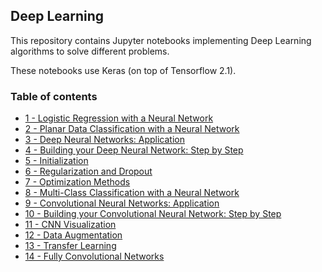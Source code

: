 ## Deep Learning

This repository contains Jupyter notebooks implementing Deep Learning algorithms to solve different problems. 

These notebooks use Keras (on top of Tensorflow 2.1). 

### Table of contents

* [1 - Logistic Regression with a Neural Network](https://github.com/bmarroc/deep-learning/blob/bdb5dc360bb574f585677830b37a944bcce1fb89/1/dl_1.ipynb)
* [2 - Planar Data Classification with a Neural Network](https://github.com/bmarroc/deep-learning/blob/bdb5dc360bb574f585677830b37a944bcce1fb89/2/dl_2.ipynb)
* [3 - Deep Neural Networks: Application](https://github.com/bmarroc/deep-learning/blob/bdb5dc360bb574f585677830b37a944bcce1fb89/3/dl_3.ipynb)
* [4 - Building your Deep Neural Network: Step by Step](https://github.com/bmarroc/deep-learning/blob/bdb5dc360bb574f585677830b37a944bcce1fb89/4/dl_4.ipynb)
* [5 - Initialization](https://github.com/bmarroc/deep-learning/blob/bdb5dc360bb574f585677830b37a944bcce1fb89/5/dl_5.ipynb)
* [6 - Regularization and Dropout](https://github.com/bmarroc/deep-learning/blob/bdb5dc360bb574f585677830b37a944bcce1fb89/6/dl_6.ipynb)
* [7 - Optimization Methods](https://github.com/bmarroc/deep-learning/blob/bdb5dc360bb574f585677830b37a944bcce1fb89/7/dl_7.ipynb)
* [8 - Multi-Class Classification with a Neural Network](https://github.com/bmarroc/deep-learning/blob/bdb5dc360bb574f585677830b37a944bcce1fb89/8/dl_8.ipynb)
* [9 - Convolutional Neural Networks: Application](https://github.com/bmarroc/deep-learning/blob/bdb5dc360bb574f585677830b37a944bcce1fb89/9/dl_9.ipynb)
* [10 - Building your Convolutional Neural Network: Step by Step](https://github.com/bmarroc/deep-learning/blob/bdb5dc360bb574f585677830b37a944bcce1fb89/10/dl_10.ipynb)
* [11 - CNN Visualization](https://github.com/bmarroc/deep-learning/blob/94fd30c396c41b726c4b6803b8b3f88b5a931646/11/dl_11.ipynb)
* [12 - Data Augmentation](https://github.com/bmarroc/deep-learning/blob/bdb5dc360bb574f585677830b37a944bcce1fb89/12/dl_12.ipynb)
* [13 - Transfer Learning](https://github.com/bmarroc/deep-learning/blob/bdb5dc360bb574f585677830b37a944bcce1fb89/13/dl_13.ipynb)
* [14 - Fully Convolutional Networks](https://github.com/bmarroc/deep-learning/blob/bdb5dc360bb574f585677830b37a944bcce1fb89/14/dl_14.ipynb)













